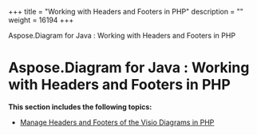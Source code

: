 +++
title = "Working with Headers and Footers in PHP" 
description = "" 
weight = 16194 
+++

Aspose.Diagram for Java : Working with Headers and Footers in PHP  

# Aspose.Diagram for Java : Working with Headers and Footers in PHP


**This section includes the following topics:**

*   [Manage Headers and Footers of the Visio Diagrams in PHP](https://docs2.aspose.com/diagram/java/plugins/asposediagramjavaforphp/phpprogrammersguide/workingwithheadersandfootersinphp/manage+headers+and+footers+of+the+visio+diagrams+in+php)


